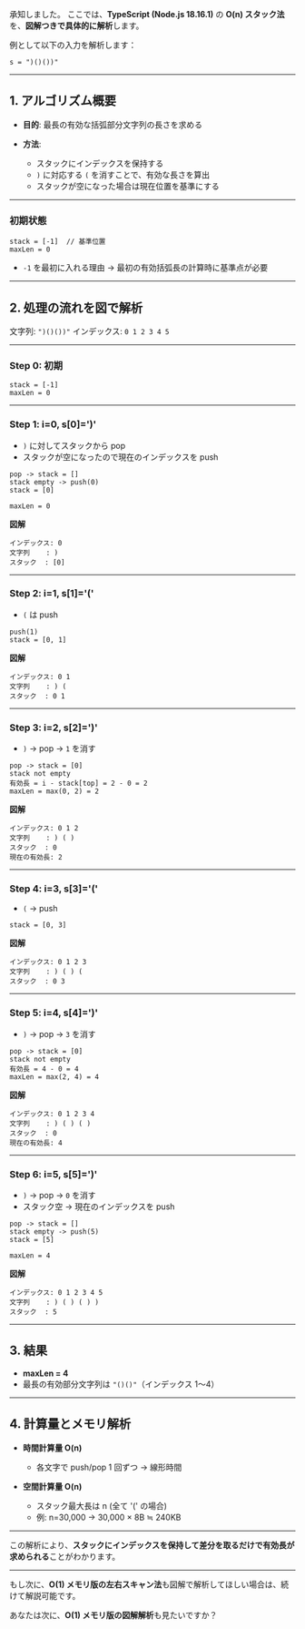 承知しました。
ここでは、**TypeScript (Node.js 18.16.1)** の **O(n) スタック法**を、**図解つきで具体的に解析**します。

例として以下の入力を解析します：

```
s = ")()())"
```

---

## 1. アルゴリズム概要

* **目的**: 最長の有効な括弧部分文字列の長さを求める
* **方法**:

  * スタックにインデックスを保持する
  * `)` に対応する `(` を消すことで、有効な長さを算出
  * スタックが空になった場合は現在位置を基準にする

---

### 初期状態

```
stack = [-1]  // 基準位置
maxLen = 0
```

* `-1` を最初に入れる理由
  → 最初の有効括弧長の計算時に基準点が必要

---

## 2. 処理の流れを図で解析

文字列: `")()())"`
インデックス: `0 1 2 3 4 5`

---

### **Step 0: 初期**

```
stack = [-1]
maxLen = 0
```

---

### **Step 1: i=0, s\[0]=')'**

* `)` に対してスタックから pop
* スタックが空になったので現在のインデックスを push

```
pop -> stack = []
stack empty -> push(0)
stack = [0]

maxLen = 0
```

**図解**

```
インデックス: 0
文字列    : ) 
スタック  : [0]
```

---

### **Step 2: i=1, s\[1]='('**

* `(` は push

```
push(1)
stack = [0, 1]
```

**図解**

```
インデックス: 0 1
文字列    : ) (
スタック  : 0 1
```

---

### **Step 3: i=2, s\[2]=')'**

* `)` → pop → `1` を消す

```
pop -> stack = [0]
stack not empty
有効長 = i - stack[top] = 2 - 0 = 2
maxLen = max(0, 2) = 2
```

**図解**

```
インデックス: 0 1 2
文字列    : ) ( )
スタック  : 0
現在の有効長: 2
```

---

### **Step 4: i=3, s\[3]='('**

* `(` → push

```
stack = [0, 3]
```

**図解**

```
インデックス: 0 1 2 3
文字列    : ) ( ) (
スタック  : 0 3
```

---

### **Step 5: i=4, s\[4]=')'**

* `)` → pop → `3` を消す

```
pop -> stack = [0]
stack not empty
有効長 = 4 - 0 = 4
maxLen = max(2, 4) = 4
```

**図解**

```
インデックス: 0 1 2 3 4
文字列    : ) ( ) ( )
スタック  : 0
現在の有効長: 4
```

---

### **Step 6: i=5, s\[5]=')'**

* `)` → pop → `0` を消す
* スタック空 → 現在のインデックスを push

```
pop -> stack = []
stack empty -> push(5)
stack = [5]

maxLen = 4
```

**図解**

```
インデックス: 0 1 2 3 4 5
文字列    : ) ( ) ( ) )
スタック  : 5
```

---

## 3. 結果

* **maxLen = 4**
* 最長の有効部分文字列は `"()()"`（インデックス 1〜4）

---

## 4. 計算量とメモリ解析

* **時間計算量 O(n)**

  * 各文字で push/pop 1 回ずつ → 線形時間

* **空間計算量 O(n)**

  * スタック最大長は n (全て '(' の場合)
  * 例: n=30,000 → 30,000 × 8B ≒ 240KB

---

この解析により、**スタックにインデックスを保持して差分を取るだけで有効長が求められる**ことがわかります。

---

もし次に、**O(1) メモリ版の左右スキャン法**も図解で解析してほしい場合は、続けて解説可能です。

あなたは次に、**O(1) メモリ版の図解解析**も見たいですか？
